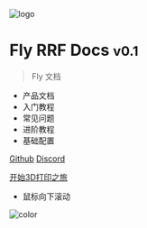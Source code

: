 ![logo](/logo.png)
 
# Fly RRF Docs <small>v0.1</small>
 
> Fly 文档
 
- 产品文档
- 入门教程
- 常见问题
- 进阶教程
- 基础配置

[Github](https://github.com/FLYmaker/rrf-docs)
[Discord](https://discord.gg/qMvp24jWNw)

[开始3D打印之旅](README.md)

- 鼠标向下滚动

![color](#481cf6)
